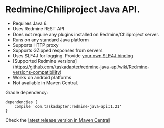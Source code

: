 # Redmine/Chiliproject Java API.

* Requires Java 6.
* Uses Redmine REST API
* Does not require any plugins installed on Redmine/Chiliproject server.
* Runs on any standard Java platform
* Supports HTTP proxy
* Supports GZipped responses from servers
* Uses SLF4J for logging. Provide [your own SLF4J binding](http://www.slf4j.org/codes.html#StaticLoggerBinder)
* [Supported Redmine versions] (https://github.com/taskadapter/redmine-java-api/wiki/Redmine-versions-compatibility)
* Works on android platforms
* Not available in Maven Central.

Gradle dependency:

    dependencies {
        compile 'com.taskadapter:redmine-java-api:1.21'
    }

Check the [latest release version in Maven Central](http://search.maven.org/#search%7Cgav%7C1%7Cg%3A%22com.taskadapter%22%20AND%20a%3A%22redmine-java-api%22)
